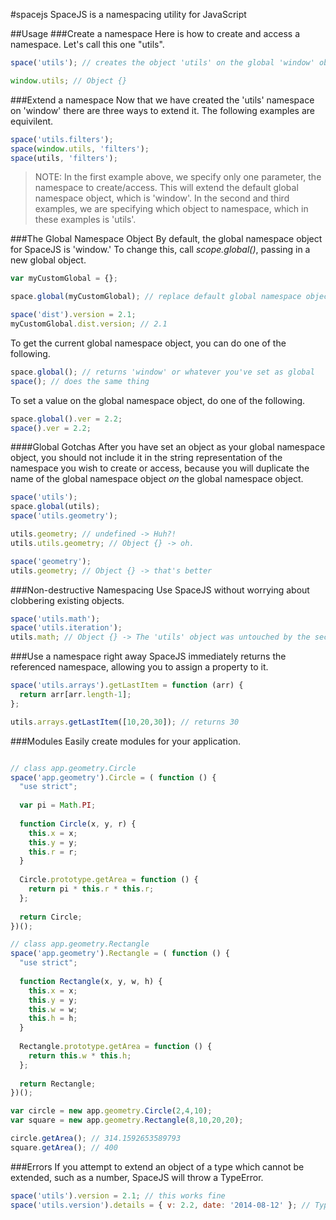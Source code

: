 #spacejs
SpaceJS is a namespacing utility for JavaScript

##Usage
###Create a namespace
Here is how to create and access a namespace.  Let's call this one "utils".
```js
space('utils'); // creates the object 'utils' on the global 'window' objecct

window.utils; // Object {}
```

###Extend a namespace
Now that we have created the 'utils' namespace on 'window' there are three ways to extend it.  The following examples are equivilent.
```js
space('utils.filters');
space(window.utils, 'filters');
space(utils, 'filters');
```
> NOTE: In the first example above, we specify only one parameter, the namespace to create/access. This will extend the default global namespace object, which is 'window'.  In the second and third examples, we are specifying which object to namespace, which in these examples is 'utils'.

###The Global Namespace Object
By default, the global namespace object for SpaceJS is 'window.'  To change this, call *scope.global()*, passing in a new global object.
```js
var myCustomGlobal = {};

space.global(myCustomGlobal); // replace default global namespace object

space('dist').version = 2.1;
myCustomGlobal.dist.version; // 2.1
```
To get the current global namespace object, you can do one of the following.
```js
space.global(); // returns 'window' or whatever you've set as global
space(); // does the same thing
```
To set a value on the global namespace object, do one of the following.
```js
space.global().ver = 2.2;
space().ver = 2.2;
```
####Global Gotchas
After you have set an object as your global namespace object, you should not include it in the string representation of the namespace you wish to create or access, because you will duplicate the name of the global namespace object *on* the global namespace object.
```js
space('utils');
space.global(utils);
space('utils.geometry');

utils.geometry; // undefined -> Huh?!
utils.utils.geometry; // Object {} -> oh.

space('geometry');
utils.geometry; // Object {} -> that's better
```
###Non-destructive Namespacing
Use SpaceJS without worrying about clobbering existing objects.
```js
space('utils.math');
space('utils.iteration');
utils.math; // Object {} -> The 'utils' object was untouched by the second call, leaving utils.math intact
```

###Use a namespace right away
SpaceJS immediately returns the referenced namespace, allowing you to assign a property to it.
```js
space('utils.arrays').getLastItem = function (arr) {
  return arr[arr.length-1];
};

utils.arrays.getLastItem([10,20,30]); // returns 30
```

###Modules
Easily create modules for your application.
```js

// class app.geometry.Circle
space('app.geometry').Circle = ( function () {
  "use strict";
  
  var pi = Math.PI;
  
  function Circle(x, y, r) {
    this.x = x;
    this.y = y;
    this.r = r;
  }
  
  Circle.prototype.getArea = function () {
    return pi * this.r * this.r;
  };
  
  return Circle;
})();

// class app.geometry.Rectangle
space('app.geometry').Rectangle = ( function () {
  "use strict";
  
  function Rectangle(x, y, w, h) {
    this.x = x;
    this.y = y;
    this.w = w;
    this.h = h;
  }
  
  Rectangle.prototype.getArea = function () {
    return this.w * this.h;
  };
  
  return Rectangle;
})();

var circle = new app.geometry.Circle(2,4,10);
var square = new app.geometry.Rectangle(8,10,20,20);

circle.getArea(); // 314.1592653589793
square.getArea(); // 400
```
###Errors
If you attempt to extend an object of a type which cannot be extended, such as a number, SpaceJS will throw a TypeError.
```js
space('utils').version = 2.1; // this works fine
space('utils.version').details = { v: 2.2, date: '2014-08-12' }; // TypeError: Cannot extend `version` of `utils.version`: `version` is a number
```




